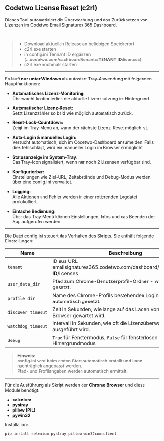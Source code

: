 ## Codetwo License Reset (c2rl)

Dieses Tool automatisiert die Überwachung und das Zurücksetzen von Lizenzen im Codetwo Email Signatures 365 Dashboard.

<br>

>- Download aktuellen Release an beliebigen Speicherort
>- c2rl.exe starten
>- in config.ini Tennant ID ergänzen (...codetwo.com/dashboard/tenants/**TENANT ID**/licenses)
>- c2rl.exe nochmals starten

---

Es läuft **nur unter Windows** als autostart Tray-Anwendung mit folgenden Hauptfunktionen:

- **Automatisches Lizenz-Monitoring:**  
  Überwacht kontinuierlich die aktuelle Lizenznutzung im Hintergrund.

- **Automatischer Lizenz-Reset:**  
  Setzt Lizenzzähler so bald wie möglich automatisch zurück.
  
- **Reset-Lock-Countdown:**  
  Zeigt im Tray-Menü an, wann der nächste Lizenz-Reset möglich ist.

- **Auto-Login & manuelles Login:**  
  Versucht automatisch, sich im Codetwo-Dashboard anzumelden. Falls dies fehlschlägt, wird ein manueller Login im Browser ermöglicht.

- **Statusanzeige im System-Tray:**  
  Das Tray-Icon signalisiert, wenn nur noch 2 Lizensen verfügbar sind.
  
- **Konfigurierbar:**  
  Einstellungen wie Ziel-URL, Zeitabstände und Debug-Modus werden über eine config.ini verwaltet.

- **Logging:**  
  Alle Aktionen und Fehler werden in einer rotierenden Logdatei protokolliert.

- **Einfache Bedienung:**  
  Über das Tray-Menü können Einstellungen, Infos und das Beenden der App aufgerufen werden.

---

Die Datei config.ini steuert das Verhalten des Skripts. Sie enthält folgende Einstellungen:

| Name                | Beschreibung                                                                                                |
|---------------------|------------------------------------------------------------------------------------------------------------ |
| `tenant`            | ID aus URL emailsignatures365.codetwo.com/dashboard/tenants/**TENANT ID**/licenses                          |
| `user_data_dir`     | Pfad zum Chrome-Benutzerprofil-Ordner - wird automatisch gesetzt.                                           |
| `profile_dir`       | Name des Chrome-Profils bestehenden Login - wird automatisch gesetzt.                                       |
| `discover_timeout`  | Zeit in Sekunden, wie lange auf das Laden von Elementen im Browser gewartet wird.                           |
| `watchdog_timeout`  | Intervall in Sekunden, wie oft die Lizenzüberwachung ausgeführt wird.                                       |
| `debug`             | `True` für Fenstermodus, `False` für fensterlosen Hintergrundmodus                                          |

> **Hinweis:**  
> config.ini wird beim ersten Start automatisch erstellt und kann nachträglich angepasst werden.  
> Pfad- und Profilangaben werden automatisch ermittelt.

---

Für die Ausführung als Skript werden der **Chrome Browser** und diese Module benötigt: 
- **selenium**
- **pystray**
- **pillow (PIL)**
- **pywin32**

Installation:
```
pip install selenium pystray pillow win32com.client
```


